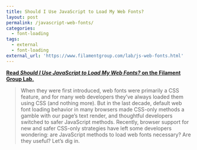 ```yaml
---
title: Should I Use JavaScript to Load My Web Fonts?
layout: post
permalink: /javascript-web-fonts/
categories:
  - font-loading
tags:
  - external
  - font-loading
external_url: 'https://www.filamentgroup.com/lab/js-web-fonts.html'
---
```


[**Read *Should I Use JavaScript to Load My Web Fonts?* on the Filament Group Lab.**](https://www.filamentgroup.com/lab/js-web-fonts.html)

> When they were first introduced, web fonts were primarily a CSS feature, and for many web developers they’ve always loaded them using CSS (and nothing more). But in the last decade, default web font loading behavior in many browsers made CSS-only methods a gamble with our page’s text render, and thoughtful developers switched to safer JavaScript methods. Recently, browser support for new and safer CSS-only strategies have left some developers wondering: are JavaScript methods to load web fonts necessary? Are they useful? Let’s dig in.